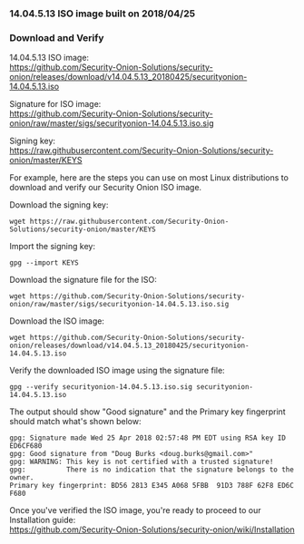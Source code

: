 ### 14.04.5.13 ISO image built on 2018/04/25

### Download and Verify

14.04.5.13 ISO image:  
https://github.com/Security-Onion-Solutions/security-onion/releases/download/v14.04.5.13_20180425/securityonion-14.04.5.13.iso

Signature for ISO image:  
https://github.com/Security-Onion-Solutions/security-onion/raw/master/sigs/securityonion-14.04.5.13.iso.sig  

Signing key:  
https://raw.githubusercontent.com/Security-Onion-Solutions/security-onion/master/KEYS  

For example, here are the steps you can use on most Linux distributions to download and verify our Security Onion ISO image.

Download the signing key:  
```
wget https://raw.githubusercontent.com/Security-Onion-Solutions/security-onion/master/KEYS
```

Import the signing key:  
```
gpg --import KEYS
```

Download the signature file for the ISO:  
```
wget https://github.com/Security-Onion-Solutions/security-onion/raw/master/sigs/securityonion-14.04.5.13.iso.sig
```

Download the ISO image:  
```
wget https://github.com/Security-Onion-Solutions/security-onion/releases/download/v14.04.5.13_20180425/securityonion-14.04.5.13.iso
```

Verify the downloaded ISO image using the signature file:  
```
gpg --verify securityonion-14.04.5.13.iso.sig securityonion-14.04.5.13.iso
```

The output should show "Good signature" and the Primary key fingerprint should match what's shown below:
```
gpg: Signature made Wed 25 Apr 2018 02:57:48 PM EDT using RSA key ID ED6CF680
gpg: Good signature from "Doug Burks <doug.burks@gmail.com>"
gpg: WARNING: This key is not certified with a trusted signature!
gpg:          There is no indication that the signature belongs to the owner.
Primary key fingerprint: BD56 2813 E345 A068 5FBB  91D3 788F 62F8 ED6C F680
```

Once you've verified the ISO image, you're ready to proceed to our Installation guide:  
https://github.com/Security-Onion-Solutions/security-onion/wiki/Installation
